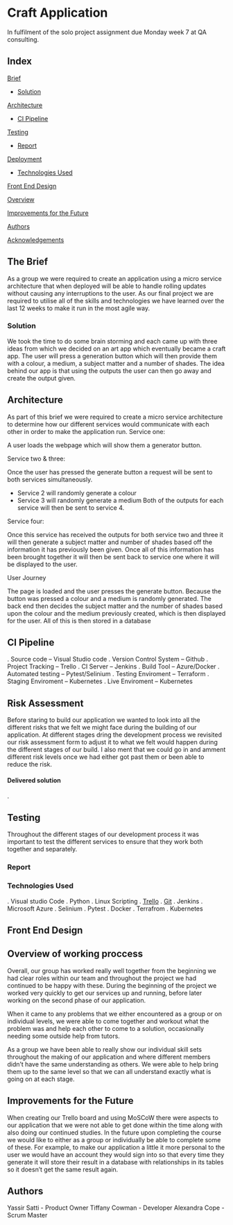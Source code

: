 # Craft Application

In fulfilment of the solo project assignment due Monday week 7 at QA consulting.

## Index
[Brief](#brief)
   * [Solution](#solution)
   
[Architecture](#architecture)
   * [CI Pipeline](#CI)
   
	
[Testing](#testing)
   * [Report](#report)

     
[Deployment](#depl)
   * [Technologies Used](#tech)
     
[Front End Design](#FE)

[Overview](#group)

[Improvements for the Future](#improve)

[Authors](#auth)

[Acknowledgements](#ack)

<a name="brief"></a>
## The Brief

As a group we were required to create an application using a micro service architecture that when deployed will be able to handle rolling updates without causing any interruptions to the user. As our final project we are required to utilise all of the skills and technologies we have learned over the last 12 weeks to make it run in the most agile way. 


<a name="solution"></a>
### Solution

We took the time to do some brain storming and each came up with three ideas from which we decided on an art app which eventually became a craft app. The user will press a generation button which will then provide them with a colour, a medium, a subject matter and a number of shades. The idea behind our app is that using the outputs the user can then go away and create the output given. 

<a name="architecture"></a>
## Architecture

As part of this brief we were required to create a micro service architecture to determine how our different services would communicate with each other in order to make the application run. 
Service one:

A user loads the webpage which will show them a generator button.

Service two & three:

Once the user has pressed the generate button a request will be sent to both services simultaneously. 
-	Service 2 will randomly generate a colour 
-	Service 3 will randomly generate a medium
Both of the outputs for each service will then be sent to service 4.

Service four:

Once this service has received the outputs for both service two and three it will then generate a subject matter and number of shades based off the information it has previously been given. 
Once all of this information has been brought together it will then be sent back to service one where it will be displayed to the user.

User Journey 

The page is loaded and the user presses the generate button.
Because the button was pressed a colour and a medium is randomly generated. 
The back end then decides the subject matter and the number of shades based upon the colour and the medium previously created, which is then displayed for the user. 
All of this is then stored in a database



<a name="erd"></a>
## CI Pipeline

. Source code – Visual Studio code
. Version Control System – Github
. Project Tracking – Trello
. CI Server – Jenkins
. Build Tool – Azure/Docker
. Automated testing – Pytest/Selinium 
. Testing Enviroment – Terraform 
. Staging Enviroment – Kubernetes
. Live Enviroment – Kubernetes 


## Risk Assessment 

Before staring to build our application we wanted to look into all the different risks that we felt we might face during the building of our application. At different stages dring the development process we revisited our risk assessment form to adjust it to what we felt would happen during the different stages of our build. I also ment that we could go in and amment different risk levels once we had either got past them or been able to reduce the risk. 



#### Delivered solution
.



<a name="testing"></a>
## Testing

Throughout the different stages of our development process it was important to test the different services to ensure that they work both together and separately. 


### Report




<a name="tech"></a>
### Technologies Used

. Visual studio Code
. Python
. Linux Scripting 
. [Trello](https://trello.com/b/f0BXMr16/sofia-project-2)
. [Git](https://github.com/Alexandracope/SOFIA-project-2)
. Jenkins
. Microsoft Azure
. Selinium
. Pytest
. Docker
. Terrafrom
. Kubernetes

<a name="FE"></a>
## Front End Design


<a name="improve"></a>
## Overview of working proccess 

Overall, our group has worked really well together from the beginning we had clear roles within our team and throughout the project we had continued to be happy with these. During the beginning of the project we worked very quickly to get our services up and running, before later working on the second phase of our application. 

When it came to any problems that we either encountered as a group or on individual levels, we were able to come together and workout what the problem was and help each other to come to a solution, occasionally needing some outside help from tutors. 

As a group we have been able to really show our individual skill sets throughout the making of our application and where different members didn’t have the same understanding as others. We were able to help bring them up to the same level so that we can all understand exactly what is going on at each stage.


<a name="improve"></a>
## Improvements for the Future

When creating our Trello board and using MoSCoW there were aspects to our application that we were not able to get done within the time along with also doing our continued studies. In the future upon completing the course we would like to either as a group or individually be able to complete some of these. For example, to make our application a little it more personal to the user we would have an account they would sign into so that every time they generate it will store their result in a database with relationships in its tables so it doesn’t get the same result again. 


<a name="auth"></a>
## Authors

Yassir Satti - Product Owner
Tiffany Cowman - Developer 
Alexandra Cope - Scrum Master

